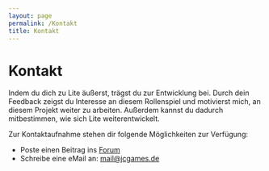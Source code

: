 ```yaml
---
layout: page
permalink: /Kontakt
title: Kontakt
---
```


# Kontakt

Indem du dich zu Lite äußerst, trägst du zur Entwicklung bei. Durch dein Feedback zeigst du Interesse an diesem Rollenspiel und motivierst mich, an diesem Projekt weiter zu arbeiten. Außerdem kannst du dadurch mitbestimmen, wie sich Lite weiterentwickelt.

Zur Kontaktaufnahme stehen dir folgende Möglichkeiten zur Verfügung:

- Poste einen Beitrag ins [Forum](http://tanelorn.net/index.php/board,225.0.html)
- Schreibe eine eMail an: [mail@jcgames.de](mailto:mail@jcgames.de)
